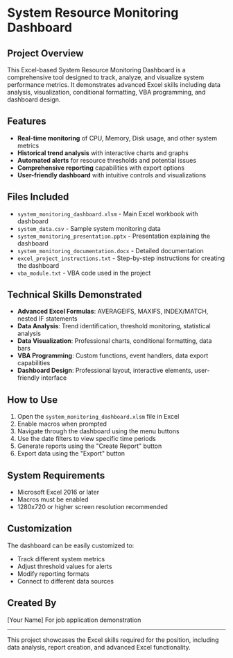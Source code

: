# System Resource Monitoring Dashboard

## Project Overview
This Excel-based System Resource Monitoring Dashboard is a comprehensive tool designed to track, analyze, and visualize system performance metrics. It demonstrates advanced Excel skills including data analysis, visualization, conditional formatting, VBA programming, and dashboard design.

## Features
- **Real-time monitoring** of CPU, Memory, Disk usage, and other system metrics
- **Historical trend analysis** with interactive charts and graphs
- **Automated alerts** for resource thresholds and potential issues
- **Comprehensive reporting** capabilities with export options
- **User-friendly dashboard** with intuitive controls and visualizations

## Files Included
- `system_monitoring_dashboard.xlsm` - Main Excel workbook with dashboard
- `system_data.csv` - Sample system monitoring data
- `system_monitoring_presentation.pptx` - Presentation explaining the dashboard
- `system_monitoring_documentation.docx` - Detailed documentation
- `excel_project_instructions.txt` - Step-by-step instructions for creating the dashboard
- `vba_module.txt` - VBA code used in the project

## Technical Skills Demonstrated
- **Advanced Excel Formulas**: AVERAGEIFS, MAXIFS, INDEX/MATCH, nested IF statements
- **Data Analysis**: Trend identification, threshold monitoring, statistical analysis
- **Data Visualization**: Professional charts, conditional formatting, data bars
- **VBA Programming**: Custom functions, event handlers, data export capabilities
- **Dashboard Design**: Professional layout, interactive elements, user-friendly interface

## How to Use
1. Open the `system_monitoring_dashboard.xlsm` file in Excel
2. Enable macros when prompted
3. Navigate through the dashboard using the menu buttons
4. Use the date filters to view specific time periods
5. Generate reports using the "Create Report" button
6. Export data using the "Export" button

## System Requirements
- Microsoft Excel 2016 or later
- Macros must be enabled
- 1280x720 or higher screen resolution recommended

## Customization
The dashboard can be easily customized to:
- Track different system metrics
- Adjust threshold values for alerts
- Modify reporting formats
- Connect to different data sources

## Created By
[Your Name]
For job application demonstration

---

This project showcases the Excel skills required for the position, including data analysis, report creation, and advanced Excel functionality.
